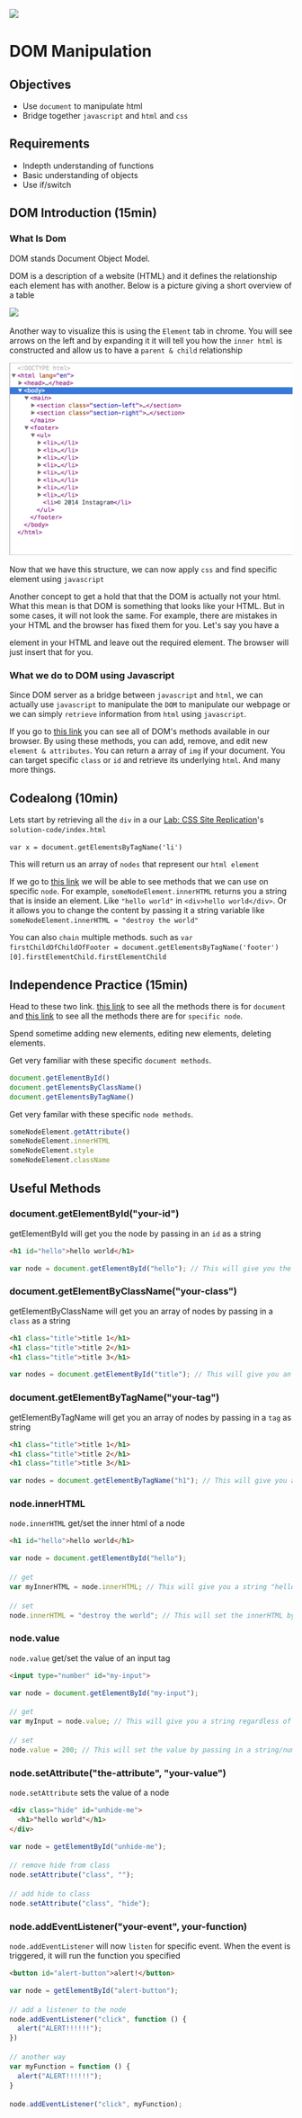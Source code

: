 ![](https://ga-dash.s3.amazonaws.com/production/assets/logo-9f88ae6c9c3871690e33280fcf557f33.png)

# DOM Manipulation

## Objectives
- Use `document` to manipulate html
- Bridge together `javascript` and `html` and `css`

## Requirements
- Indepth understanding of functions
- Basic understanding of objects
- Use if/switch

## DOM Introduction (15min)

### What Is Dom
DOM stands Document Object Model.

DOM is a description of a website (HTML) and it defines the relationship each element has with another. Below is a picture giving a short overview of a table

![](http://www.w3.org/TR/DOM-Level-2-Core/images/table.gif)

Another way to visualize this is using the `Element` tab in chrome. You will see arrows on the left and by expanding it it will tell you how the `inner html` is constructed and allow us to have a `parent & child` relationship

![](images/element.png)

Now that we have this structure, we can now apply `css` and find specific element using `javascript`

Another concept to get a hold that that the DOM is actually not your html. What this mean is that DOM is something that looks like your HTML. But in some cases, it will not look the same. For example, there are mistakes in your HTML and the browser has fixed them for you. Let's say you have a <table> element in your HTML and leave out the required <tbody> element. The browser will just insert that <tbody> for you.

### What we do to DOM using Javascript
Since DOM server as a bridge between `javascript` and `html`, we can actually use `javascript` to manipulate the `DOM` to manipulate our webpage or we can simply `retrieve` information from `html` using `javascript`.

If you go to [this link](http://www.w3schools.com/jsref/dom_obj_document.asp) you can see all of DOM's methods available in our browser. By using these methods, you can add, remove, and edit new `element & attributes`. You can return a array of `img` if your document. You can target specific `class` or `id` and retrieve its underlying `html`. And many more things.

## Codealong (10min)
Lets start by retrieving all the `div` in a our [Lab: CSS Site Replication](https://github.com/wdi-hk-9/lab-css-site-replication)'s `solution-code/index.html`

`var x = document.getElementsByTagName('li')`

This will return us an array of `nodes` that represent our `html element`

If we go to [this link](http://www.w3schools.com/jsref/dom_obj_all.asp) we will be able to see methods that we can use on specific `node`. For example, `someNodeElement.innerHTML` returns you a string that is inside an element. Like `"hello world"` in `<div>hello world</div>`. Or it allows you to change the content by passing it a string variable like `someNodeElement.innerHTML = "destroy the world"`

You can also `chain` multiple methods. such as `var firstChildOfChildOfFooter = document.getElementsByTagName('footer')[0].firstElementChild.firstElementChild`

## Independence Practice (15min)
Head to these two link. [this link](http://www.w3schools.com/jsref/dom_obj_document.asp) to see all the methods there is for `document` and [this link](http://www.w3schools.com/jsref/dom_obj_all.asp) to see all the methods there are for `specific node`.

Spend sometime adding new elements, editing new elements, deleting elements.

Get very familiar with these specific `document methods`.

``` javascript
document.getElementById()
document.getElementsByClassName()
document.getElementsByTagName()
```

Get very familar with these specific `node methods`.

``` javascript
someNodeElement.getAttribute()
someNodeElement.innerHTML
someNodeElement.style
someNodeElement.className
```

## Useful Methods

### document.getElementById("your-id")

getElementById will get you the node by passing in an `id` as a string

``` html
<h1 id="hello">hello world</h1>
```

``` javascript
var node = document.getElementById("hello"); // This will give you the node with ID "hello"
```

### document.getElementByClassName("your-class")

getElementByClassName will get you an array of nodes by passing in a `class` as a string

``` html
<h1 class="title">title 1</h1>
<h1 class="title">title 2</h1>
<h1 class="title">title 3</h1>
```

``` javascript
var nodes = document.getElementById("title"); // This will give you an array of node with class "title"
```

### document.getElementByTagName("your-tag")

getElementByTagName will get you an array of nodes by passing in a `tag` as string

``` html
<h1 class="title">title 1</h1>
<h1 class="title">title 2</h1>
<h1 class="title">title 3</h1>
```

``` javascript
var nodes = document.getElementByTagName("h1"); // This will give you an array of node with tag "h1"
```

### node.innerHTML
`node.innerHTML` get/set the inner html of a node

``` html
<h1 id="hello">hello world</h1>
```

``` javascript
var node = document.getElementById("hello");

// get
var myInnerHTML = node.innerHTML; // This will give you a string "hello world"

// set
node.innerHTML = "destroy the world"; // This will set the innerHTML by passing in a string
```

### node.value
`node.value` get/set the value of an input tag

``` html
<input type="number" id="my-input">
```

``` javascript
var node = document.getElementById("my-input");

// get
var myInput = node.value; // This will give you a string regardless of input type

// set
node.value = 200; // This will set the value by passing in a string/number 
```

### node.setAttribute("the-attribute", "your-value")
`node.setAttribute` sets the value of a node

``` html
<div class="hide" id="unhide-me">
  <h1>"hello world"</h1>
</div>
```

``` javascript
var node = getElementById("unhide-me");

// remove hide from class
node.setAttribute("class", "");

// add hide to class
node.setAttribute("class", "hide");
```

### node.addEventListener("your-event", your-function)
`node.addEventListener` will now `listen` for specific event. When the event is triggered, it will run the function you specified

``` html
<button id="alert-button">alert!</button>
```

``` javascript
var node = getElementById("alert-button");

// add a listener to the node
node.addEventListener("click", function () {
  alert("ALERT!!!!!!");
})

// another way
var myFunction = function () {
  alert("ALERT!!!!!!");
}

node.addEventListener("click", myFunction);
```

